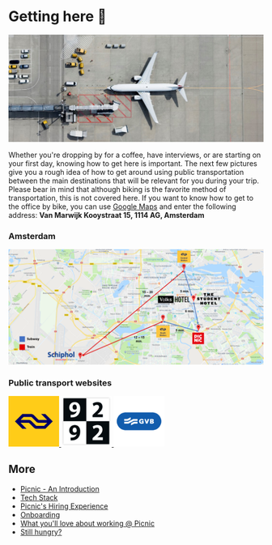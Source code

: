 # Getting here 🛫

![Airplane](Images/planes.jpg)

Whether you're dropping by for a coffee, have interviews, or are starting on your first day, knowing how to get here is important. The next few pictures give you a rough idea of how to get around using public transportation between the main destinations that will be relevant for you during your trip. Please bear in mind that although biking is the favorite method of transportation, this is not covered here. If you want to know how to get to the office by bike, you can use [Google Maps](https://www.google.com/maps) and enter the following address: **Van Marwijk Kooystraat 15, 1114 AG, Amsterdam**

### Amsterdam

![Overview](Images/tp.png)

### Public transport websites

<a href="https://www.ns.nl">
<img src="Images/NS.png" alt="NS" width="100" height="100">
</a>
<a href="https://9292.nl">
<img src="Images/9292.png" alt="9292" width="100" height="100">
</a>
<a href="https://www.gvb.nl">
<img src="Images/Logo-GVB.png" alt="GVB" width="100" height="100">
</a>

## More

- [Picnic - An Introduction](Intro.md)
- [Tech Stack](Tech_Stack.md)
- [Picnic's Hiring Experience](Hiring_Process.md)
- [Onboarding](onboarding.md)
- [What you'll love about working @ Picnic](What_love_Picnic.md)
- [Still hungry?](hungry.md)